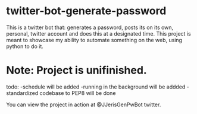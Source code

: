 # twitter-bot-generate-password
This is a twitter bot that: generates a password, posts its on its own, personal, twitter account and does this at a designated time. This project is meant to showcase my ability to automate something on the web, using python to do it.


# Note: Project is unifinished.

todo:
-schedule will be added
-running in the background will be addded
-standardized codebase to PEP8 will be done


You can view the project in action at @JJerisGenPwBot twitter.

